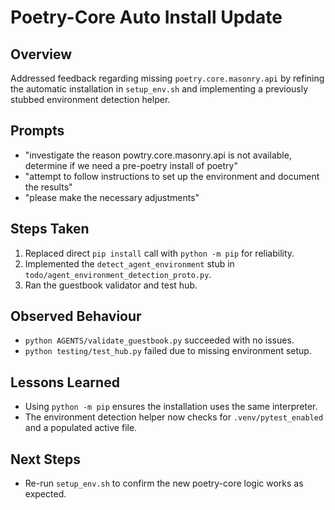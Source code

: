 # Poetry-Core Auto Install Update

## Overview
Addressed feedback regarding missing `poetry.core.masonry.api` by refining the automatic installation in `setup_env.sh` and implementing a previously stubbed environment detection helper.

## Prompts
- "investigate the reason powtry.core.masonry.api is not available, determine if we need a pre-poetry install of poetry"
- "attempt to follow instructions to set up the environment and document the results"
- "please make the necessary adjustments"

## Steps Taken
1. Replaced direct `pip install` call with `python -m pip` for reliability.
2. Implemented the `detect_agent_environment` stub in `todo/agent_environment_detection_proto.py`.
3. Ran the guestbook validator and test hub.

## Observed Behaviour
- `python AGENTS/validate_guestbook.py` succeeded with no issues.
- `python testing/test_hub.py` failed due to missing environment setup.

## Lessons Learned
- Using `python -m pip` ensures the installation uses the same interpreter.
- The environment detection helper now checks for `.venv/pytest_enabled` and a populated active file.

## Next Steps
- Re-run `setup_env.sh` to confirm the new poetry-core logic works as expected.
